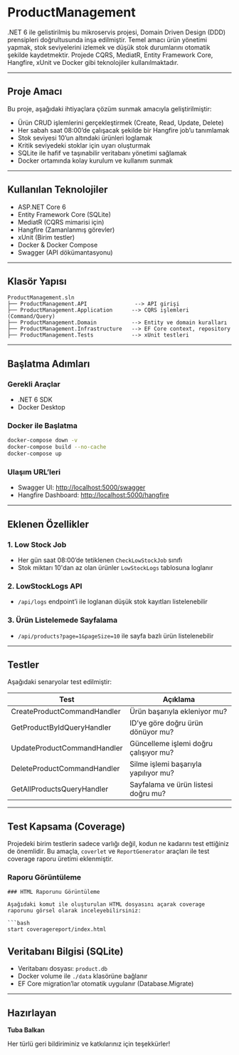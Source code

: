 # ProductManagement

.NET 6 ile gelistirilmiş bu mikroservis projesi, Domain Driven Design (DDD) prensipleri doğrultusunda inşa edilmiştir. Temel amacı ürün yönetimi yapmak, stok seviyelerini izlemek ve düşük stok durumlarını otomatik şekilde kaydetmektir. Projede CQRS, MediatR, Entity Framework Core, Hangfire, xUnit ve Docker gibi teknolojiler kullanılmaktadır.

---

## Proje Amacı

Bu proje, aşağıdaki ihtiyaçlara çözüm sunmak amacıyla geliştirilmiştir:

- Ürün CRUD işlemlerini gerçekleştirmek (Create, Read, Update, Delete)
- Her sabah saat 08:00’de çalışacak şekilde bir Hangfire job’u tanımlamak
- Stok seviyesi 10’un altındaki ürünleri loglamak
- Kritik seviyedeki stoklar için uyarı oluşturmak
- SQLite ile hafif ve taşınabilir veritabanı yönetimi sağlamak
- Docker ortamında kolay kurulum ve kullanım sunmak

---

## Kullanılan Teknolojiler

- ASP.NET Core 6
- Entity Framework Core (SQLite)
- MediatR (CQRS mimarisi için)
- Hangfire (Zamanlanmış görevler)
- xUnit (Birim testler)
- Docker & Docker Compose
- Swagger (API dökümantasyonu)

---

## Klasör Yapısı

```
ProductManagement.sln
├── ProductManagement.API               --> API girişi
├── ProductManagement.Application      --> CQRS işlemleri (Command/Query)
├── ProductManagement.Domain           --> Entity ve domain kuralları
├── ProductManagement.Infrastructure   --> EF Core context, repository
├── ProductManagement.Tests            --> xUnit testleri
```

---

## Başlatma Adımları

### Gerekli Araçlar

- .NET 6 SDK
- Docker Desktop

### Docker ile Başlatma

```bash
docker-compose down -v
docker-compose build --no-cache
docker-compose up
```

### Ulaşım URL’leri

- Swagger UI: [http://localhost:5000/swagger](http://localhost:5000/swagger)
- Hangfire Dashboard: [http://localhost:5000/hangfire](http://localhost:5000/hangfire)

---

## Eklenen Özellikler

### 1. Low Stock Job

- Her gün saat 08:00’de tetiklenen `CheckLowStockJob` sınıfı
- Stok miktarı 10'dan az olan ürünler `LowStockLogs` tablosuna loglanır

### 2. LowStockLogs API

- `/api/logs` endpoint’i ile loglanan düşük stok kayıtları listelenebilir

### 3. Ürün Listelemede Sayfalama

- `/api/products?page=1&pageSize=10` ile sayfa bazlı ürün listelenebilir

---

## Testler

Aşağıdaki senaryolar test edilmiştir:

| Test                        | Açıklama                              |
| --------------------------- | ------------------------------------- |
| CreateProductCommandHandler | Ürün başarıyla ekleniyor mu?          |
| GetProductByIdQueryHandler  | ID’ye göre doğru ürün dönüyor mu?     |
| UpdateProductCommandHandler | Güncelleme işlemi doğru çalışıyor mu? |
| DeleteProductCommandHandler | Silme işlemi başarıyla yapılıyor mu?  |
| GetAllProductsQueryHandler  | Sayfalama ve ürün listesi doğru mu?   |

---

## Test Kapsama (Coverage)

Projedeki birim testlerin sadece varlığı değil, kodun ne kadarını test ettiğiniz de önemlidir. Bu amaçla, `coverlet` ve `ReportGenerator` araçları ile test coverage raporu üretimi eklenmiştir.

### Raporu Görüntüleme

```
### HTML Raporunu Görüntüleme

Aşağıdaki komut ile oluşturulan HTML dosyasını açarak coverage raporunu görsel olarak inceleyebilirsiniz:

```bash
start coveragereport/index.html
```

## Veritabanı Bilgisi (SQLite)

- Veritabanı dosyası: `product.db`
- Docker volume ile `./data` klasörüne bağlanır
- EF Core migration’lar otomatik uygulanır (Database.Migrate)

---

## Hazırlayan

**Tuba Balkan**

Her türlü geri bildiriminiz ve katkılarınız için teşekkürler!